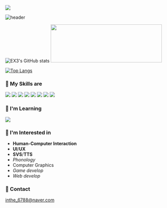 
<!--
**EX3exp/EX3exp** is a ✨ _special_ ✨ repository because its `README.md` (this file) appears on your GitHub profile.

Here are some ideas to get you started:

- 🔭 I’m currently working on ...
- 🌱 I’m currently learning ...
- 👯 I’m looking to collaborate on ...
- 🤔 I’m looking for help with ...
- 💬 Ask me about ...
- 📫 How to reach me: ...
- 😄 Pronouns: ...
- ⚡ Fun fact: ...
-->
<a href="https://hits.seeyoufarm.com"><img src="https://hits.seeyoufarm.com/api/count/incr/badge.svg?url=https%3A%2F%2Fgithub.com%2FEX3exp%2Fhit-counter&count_bg=%2379C83D&title_bg=%231DE9BF&icon=&icon_color=%23FFFFFF&title=%F0%9F%90%87TODAY+VISITED&edge_flat=true"/></a>

![header](https://capsule-render.vercel.app/api?type=waving&color=0:38f9fc,100:0cf70c&reversal=true&height=210&section=header&text=%20Hello,Visitor!%20&desc=I'm%20EX3,%20a%20college%20student%20doing%20various%20things.&descAlignY=54&descSize=14&animation=twinkling&fontSize=54&fontColor=38754f&fontAlignY=32&stroke=f5faf7&strokeWidth=3)

![EX3's GitHub stats](https://github-readme-stats.vercel.app/api?username=EX3exp&show_icons=true&theme=transparent&card_width=350&ring_color=0fab2c&count-private=true&text_color=0fab9e&title_color=0fab2c&icon_color=0fab2c&custom_title=✨%20Github%20Stats)
<a href="https://www.gitanimals.org/en_US?utm_medium=image&utm_source=EX3exp&utm_content=line">
  <img
    src="https://render.gitanimals.org/lines/EX3exp?pet-id=644100732301096390"
    width="350"
    height="120"
  />
</a>

[![Top Langs](https://github-readme-stats.vercel.app/api/top-langs/?username=EX3exp&layout=compact&card_width=850&count-private=true&text_color=0fab9e&title_color=0fab2c&icon_color=0fab2c&langs_count=5&custom_title=✨%20Languages%20Usage)](https://github.com/EX3exp/github-readme-stats)

### 🐇 My Skills are
<img src="https://img.shields.io/badge/c%23-%23239120.svg?style=for-the-badge&logo=c-sharp&logoColor=white"/>  <img src="https://img.shields.io/badge/python-3670A0?style=for-the-badge&logo=python&logoColor=ffdd54"/>  <img src="https://img.shields.io/badge/c++-%2300599C.svg?style=for-the-badge&logo=c%2B%2B&logoColor=white"/> <img src="https://img.shields.io/badge/OpenGL-%23FFFFFF.svg?style=for-the-badge&logo=opengl"> <img src="https://img.shields.io/badge/java-%23ED8B00.svg?style=for-the-badge&logo=openjdk&logoColor=white"/>  <img src="https://img.shields.io/badge/html5-%23E34F26.svg?style=for-the-badge&logo=html5&logoColor=white"/>  <img src="https://img.shields.io/badge/bootstrap-%238511FA.svg?style=for-the-badge&logo=bootstrap&logoColor=white"/>  <img src="https://img.shields.io/badge/GODOT-%23FFFFFF.svg?style=for-the-badge&logo=godot-engine"/> 

### 🐇 I'm Learning
<img src="https://img.shields.io/badge/unity-%23000000.svg?style=for-the-badge&logo=unity&logoColor=white"/>

### 🐇 I'm Interested in
- **Human-Computer Interaction**
- **UI**/**UX**
- **SVS**/**TTS**
- *Phonology*
- Computer Graphics
- *Game develop*
- *Web develop*

### 🐇 Contact
inthe_6788@naver.com


  
